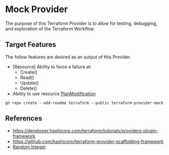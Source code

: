 # Mock Provider

The purpose of this Terraform Provider is to allow for testing, debugging, and exploration of the Terraform Workflow



## Target Features

The follow features are desired as an output of this Provider.

- [Resource] Ability to force a failure at:
  - Create()
  - Read()
  - Update()
  - Delete()
- Ability to use resource [PlanModification](https://developer.hashicorp.com/terraform/plugin/framework/resources/plan-modification#resource-plan-modification)

```
gh repo create --add-readme terraform --public terraform-provider-mock 
```

## References

* https://developer.hashicorp.com/terraform/tutorials/providers-plugin-framework
* https://github.com/hashicorp/terraform-provider-scaffolding-framework
* [Random Integer](https://github.com/hashicorp/terraform-provider-random/blob/main/internal/provider/resource_integer.go)